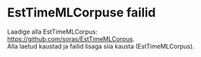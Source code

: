 # EstTimeMLCorpuse failid
Laadige alla EstTimeMLCorpus: https://github.com/soras/EstTimeMLCorpus.  
Alla laetud kaustad ja failid lisaga siia kausta (EstTimeMLCorpus).
